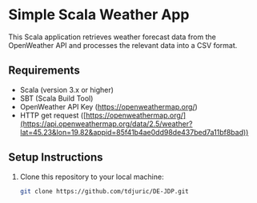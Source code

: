 # Simple Scala Weather App

This Scala application retrieves weather forecast data from the OpenWeather API and processes the relevant data into a CSV format.

## Requirements

- Scala (version 3.x or higher)
- SBT (Scala Build Tool)
- OpenWeather API Key (https://openweathermap.org/)
- HTTP get request ([https://openweathermap.org/](https://api.openweathermap.org/data/2.5/weather?lat=45.23&lon=19.82&appid=85f41b4ae0dd98de437bed7a11bf8bad))

## Setup Instructions

1. Clone this repository to your local machine:
   ```bash
   git clone https://github.com/tdjuric/DE-JDP.git
